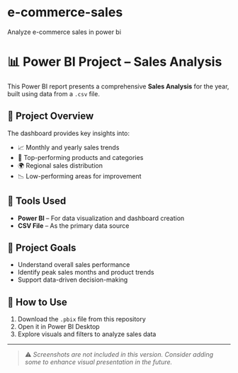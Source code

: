 # e-commerce-sales
Analyze e-commerce sales in power bi
# 📊 Power BI Project – Sales Analysis

This Power BI report presents a comprehensive **Sales Analysis** for the year, built using data from a `.csv` file.

## 📁 Project Overview

The dashboard provides key insights into:
- 📈 Monthly and yearly sales trends
- 🛒 Top-performing products and categories
- 🌍 Regional sales distribution
- 📉 Low-performing areas for improvement

## 🧰 Tools Used

- **Power BI** – For data visualization and dashboard creation
- **CSV File** – As the primary data source

## 📌 Project Goals

- Understand overall sales performance
- Identify peak sales months and product trends
- Support data-driven decision-making

## 🚀 How to Use

1. Download the `.pbix` file from this repository
2. Open it in Power BI Desktop
3. Explore visuals and filters to analyze sales data

---

> ⚠️ *Screenshots are not included in this version. Consider adding some to enhance visual presentation in the future.*

